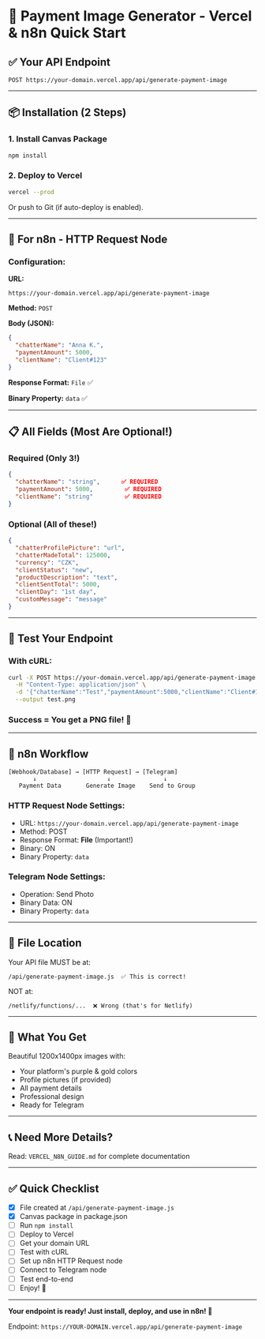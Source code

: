 # 🚀 Payment Image Generator - Vercel & n8n Quick Start

## ✅ Your API Endpoint

```
POST https://your-domain.vercel.app/api/generate-payment-image
```

---

## 📦 Installation (2 Steps)

### 1. Install Canvas Package
```bash
npm install
```

### 2. Deploy to Vercel
```bash
vercel --prod
```

Or push to Git (if auto-deploy is enabled).

---

## 🔗 For n8n - HTTP Request Node

### Configuration:

**URL:**
```
https://your-domain.vercel.app/api/generate-payment-image
```

**Method:** `POST`

**Body (JSON):**
```json
{
  "chatterName": "Anna K.",
  "paymentAmount": 5000,
  "clientName": "Client#123"
}
```

**Response Format:** `File` ✅

**Binary Property:** `data` ✅

---

## 📋 All Fields (Most Are Optional!)

### Required (Only 3!)
```json
{
  "chatterName": "string",      ✅ REQUIRED
  "paymentAmount": 5000,         ✅ REQUIRED
  "clientName": "string"         ✅ REQUIRED
}
```

### Optional (All of these!)
```json
{
  "chatterProfilePicture": "url",
  "chatterMadeTotal": 125000,
  "currency": "CZK",
  "clientStatus": "new",
  "productDescription": "text",
  "clientSentTotal": 5000,
  "clientDay": "1st day",
  "customMessage": "message"
}
```

---

## 🧪 Test Your Endpoint

### With cURL:
```bash
curl -X POST https://your-domain.vercel.app/api/generate-payment-image \
  -H "Content-Type: application/json" \
  -d '{"chatterName":"Test","paymentAmount":5000,"clientName":"Client#123"}' \
  --output test.png
```

### Success = You get a PNG file! 🎉

---

## 🤖 n8n Workflow

```
[Webhook/Database] → [HTTP Request] → [Telegram]
       ↓                    ↓               ↓
   Payment Data       Generate Image    Send to Group
```

### HTTP Request Node Settings:
- URL: `https://your-domain.vercel.app/api/generate-payment-image`
- Method: POST
- Response Format: **File** (Important!)
- Binary: ON
- Binary Property: `data`

### Telegram Node Settings:
- Operation: Send Photo
- Binary Data: ON
- Binary Property: `data`

---

## 📁 File Location

Your API file MUST be at:
```
/api/generate-payment-image.js  ✅ This is correct!
```

NOT at:
```
/netlify/functions/...  ❌ Wrong (that's for Netlify)
```

---

## 🎨 What You Get

Beautiful 1200x1400px images with:
- Your platform's purple & gold colors
- Profile pictures (if provided)
- All payment details
- Professional design
- Ready for Telegram

---

## 📞 Need More Details?

Read: `VERCEL_N8N_GUIDE.md` for complete documentation

---

## ✅ Quick Checklist

- [x] File created at `/api/generate-payment-image.js`
- [x] Canvas package in package.json
- [ ] Run `npm install`
- [ ] Deploy to Vercel
- [ ] Get your domain URL
- [ ] Test with cURL
- [ ] Set up n8n HTTP Request node
- [ ] Connect to Telegram node
- [ ] Test end-to-end
- [ ] Enjoy! 🎉

---

**Your endpoint is ready! Just install, deploy, and use in n8n! 🚀**

Endpoint: `https://YOUR-DOMAIN.vercel.app/api/generate-payment-image`

